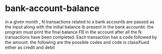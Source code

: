 # bank-account-balance
in a given month , N transactions related to a bank accountb are passed as the input along with the initial balance ib present in the bank accounbt. the program must print the final balance FB in the account after all the N transactions have been completed. Each transaction has a code followed by the amount. the following are the possible codes and code is classifiued either as credit and debit
